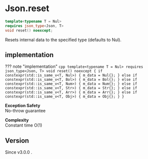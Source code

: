 # **Json.reset**

```cpp
template<typename T = Nul>
requires json_type<Json, T>
void reset() noexcept;
```

Resets internal data to the specified type (defaults to Nul).

## implementation

??? note "implementation"
    ```cpp
    template<typename T = Nul>
    requires json_type<Json, T>
    void reset() noexcept {
        if constexpr(std::is_same_v<T, Nul>) {
            m_data = Nul{};
        } else if constexpr(std::is_same_v<T, Bol>) {
            m_data = Bol{};
        } else if constexpr(std::is_same_v<T, Num>) {
            m_data = Num{};
        } else if constexpr(std::is_same_v<T, Str>) {
            m_data = Str{};
        } else if constexpr(std::is_same_v<T, Arr>) {
            m_data = Arr{};
        } else if constexpr(std::is_same_v<T, Obj>) {
            m_data = Obj{};
        }
    }
    ```

**Exception Safety**  
No-throw guarantee

**Complexity**  
Constant time O(1)


## Version

Since v3.0.0 .
